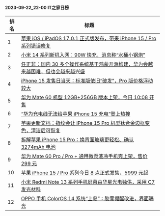 #### 2023-09-22_22-00  IT之家日榜

| 排名 | 标题|
| --- | ---|
| 1 | [苹果 iOS / iPadOS 17.0.1 正式版发布，带来 iPhone 15 / Pro 系列错误修复](https://www.ithome.com/0/720/826.htm) |
| 2 | [小米 14 系列新机入网：90W 快充，消息称“水桶小钢炮”](https://www.ithome.com/0/720/864.htm) |
| 3 | [任正非：国内 30 多个操作系统基于鸿蒙开源构建，华为会越来越困难，但也会越来越兴盛](https://www.ithome.com/0/720/868.htm) |
| 4 | [iPhone 15 发售日当天：标准版依旧“破发”，Pro 版价格浮动较大](https://www.ithome.com/0/720/947.htm) |
| 5 | [华为 Mate 60 机型 12GB+256GB 版本上架，今日 10:08 开售](https://www.ithome.com/0/720/840.htm) |
| 6 | [“华为充电线无法给苹果 iPhone 15 充电”登上热搜](https://www.ithome.com/0/721/056.htm) |
| 7 | [苹果更新文档：指纹会让 iPhone 15 Pro 机型钛合金边框变色，清洁后可恢复](https://www.ithome.com/0/720/848.htm) |
| 8 | [拆解苹果 iPhone 15 Pro：换背面玻璃更轻松、确认 3274mAh 电池](https://www.ithome.com/0/720/855.htm) |
| 9 | [华为 Mate 60 Pro / Pro + 通用微泵液冷手机壳上架，售价 299 元](https://www.ithome.com/0/721/032.htm) |
| 10 | [苹果 iPhone 15 / Pro 系列今日 8 点正式发售，5999 元起](https://www.ithome.com/0/720/839.htm) |
| 11 | [小米 Redmi Note 13 系列手机屏幕由华星光电独供，采用 C7 发光材料](https://www.ithome.com/0/720/798.htm) |
| 12 | [OPPO 手机 ColorOS 14 系统“上岛”：胶囊提醒改进，界面曝光](https://www.ithome.com/0/720/911.htm) |
